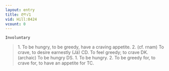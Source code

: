```yaml
---
layout: entry
title: རྔབ་√1
vid: Hill:0424
vcount: 0
---
```

`Involuntary` 
> 1\.
 To be hungry, to be greedy, have a craving appetite\.
 2\.
 (cf\.
 rnam) To crave, to desire earnestly (Jä) CD\.
 To feel greedy; to crave DK\.
 (archaic) To be hungry DS\.
 1\.
 To be hungry\.
 2\.
 To be greedy for, to crave for, to have an appetite for TC\.

